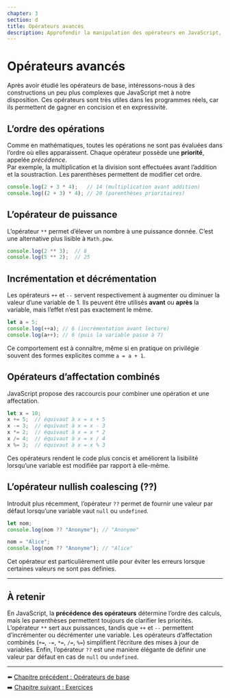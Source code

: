 ```yaml
---
chapter: 3
section: d
title: Opérateurs avancés
description: Approfondir la manipulation des opérateurs en JavaScript, comprendre leur ordre de priorité et découvrir des opérateurs moins connus.
---
```


# Opérateurs avancés

Après avoir étudié les opérateurs de base, intéressons-nous à des constructions un peu plus complexes que JavaScript met à notre disposition. Ces opérateurs sont très utiles dans les programmes réels, car ils permettent de gagner en concision et en expressivité.

## L’ordre des opérations

Comme en mathématiques, toutes les opérations ne sont pas évaluées dans l’ordre où elles apparaissent. Chaque opérateur possède une **priorité**, appelée *précédence*.  
Par exemple, la multiplication et la division sont effectuées avant l’addition et la soustraction. Les parenthèses permettent de modifier cet ordre.

```javascript
console.log(2 + 3 * 4);   // 14 (multiplication avant addition)
console.log((2 + 3) * 4); // 20 (parenthèses prioritaires)
```

## L’opérateur de puissance

L’opérateur `**` permet d’élever un nombre à une puissance donnée. C’est une alternative plus lisible à `Math.pow`.

```javascript
console.log(2 ** 3);  // 8
console.log(5 ** 2);  // 25
```

## Incrémentation et décrémentation

Les opérateurs `++` et `--` servent respectivement à augmenter ou diminuer la valeur d’une variable de 1.
Ils peuvent être utilisés **avant** ou **après** la variable, mais l’effet n’est pas exactement le même.

```javascript
let a = 5;
console.log(++a); // 6 (incrémentation avant lecture)
console.log(a++); // 6 (puis la variable passe à 7)
```

Ce comportement est à connaître, même si en pratique on privilégie souvent des formes explicites comme `a = a + 1`.

## Opérateurs d’affectation combinés

JavaScript propose des raccourcis pour combiner une opération et une affectation.

```javascript
let x = 10;
x += 5;  // équivaut à x = x + 5
x -= 3;  // équivaut à x = x - 3
x *= 2;  // équivaut à x = x * 2
x /= 4;  // équivaut à x = x / 4
x %= 3;  // équivaut à x = x % 3
```

Ces opérateurs rendent le code plus concis et améliorent la lisibilité lorsqu’une variable est modifiée par rapport à elle-même.

## L’opérateur nullish coalescing (??)

Introduit plus récemment, l’opérateur `??` permet de fournir une valeur par défaut lorsqu’une variable vaut `null` ou `undefined`.

```javascript
let nom;
console.log(nom ?? "Anonyme"); // "Anonyme"

nom = "Alice";
console.log(nom ?? "Anonyme"); // "Alice"
```

Cet opérateur est particulièrement utile pour éviter les erreurs lorsque certaines valeurs ne sont pas définies.

---

## À retenir

En JavaScript, la **précédence des opérateurs** détermine l’ordre des calculs, mais les parenthèses permettent toujours de clarifier les priorités.
L’opérateur `**` sert aux puissances, tandis que `++` et `--` permettent d’incrémenter ou décrémenter une variable.
Les opérateurs d’affectation combinés (`+=`, `-=`, `*=`, `/=`, `%=`) simplifient l’écriture des mises à jour de variables.
Enfin, l’opérateur `??` est une manière élégante de définir une valeur par défaut en cas de `null` ou `undefined`.

---

⬅️ [Chapitre précédent : Opérateurs de base](./c_Operateurs.md)  
➡️ [Chapitre suivant : Exercices](./e_Exercices.md)

